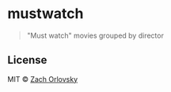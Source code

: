 # mustwatch

> "Must watch" movies grouped by director

## License

MIT © [Zach Orlovsky](https://orlovsky.rocks)
